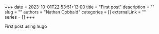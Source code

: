 +++ 
date = 2023-10-01T22:53:51+13:00
title = "First post"
description = ""
slug = ""
authors = "Nathan Cobbald"
categories = []
externalLink = ""
series = []
+++

First post using hugo
